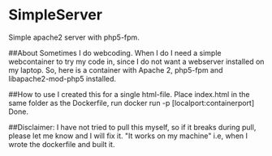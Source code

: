 # SimpleServer
Simple apache2 server with php5-fpm.

##About
Sometimes I do webcoding. When I do I need a simple webcontainer to try my code in, since I do not want a webserver installed on my laptop.
So, here is a container with Apache 2, php5-fpm and libapache2-mod-php5 installed.

##How to use
I created this for a single html-file. Place index.html in the same folder as the Dockerfile, run
docker run -p [localport:containerport]
Done.

##Disclaimer:
I have not tried to pull this myself, so if it breaks during pull, please let me know and I will fix it.
"It works on my machine" i.e, when I wrote the dockerfile and built it.
